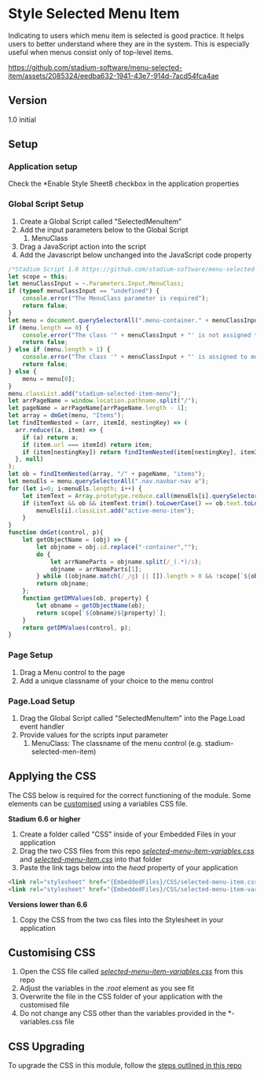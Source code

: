 # Style Selected Menu Item

Indicating to users which menu item is selected is good practice. It helps users to better understand where they are in the system. This is especially useful when menus consist only of top-level items. 


https://github.com/stadium-software/menu-selected-item/assets/2085324/eedba632-1941-43e7-914d-7acd54fca4ae


## Version
1.0 initial

## Setup

### Application setup
Check the *Enable Style Sheet8 checkbox in the application properties

### Global Script Setup
1. Create a Global Script called "SelectedMenuItem"
2. Add the input parameters below to the Global Script
   1. MenuClass
3. Drag a JavaScript action into the script
4. Add the Javascript below unchanged into the JavaScript code property
```javascript
/*Stadium Script 1.0 https://github.com/stadium-software/menu-selected-item*/
let scope = this;
let menuClassInput = ~.Parameters.Input.MenuClass;
if (typeof menuClassInput == "undefined") {
    console.error("The MenuClass parameter is required");
    return false;
} 
let menu = document.querySelectorAll(".menu-container." + menuClassInput);
if (menu.length == 0) {
    console.error("The class '" + menuClassInput + "' is not assigned to any menu control");
    return false;
} else if (menu.length > 1) {
    console.error("The class '" + menuClassInput + "' is assigned to multiple menu controls. Controls using this script must have unique classnames");
    return false;
} else { 
    menu = menu[0];
}
menu.classList.add("stadium-selected-item-menu");
let arrPageName = window.location.pathname.split("/");
let pageName = arrPageName[arrPageName.length - 1];
let array = dmGet(menu, "Items");
let findItemNested = (arr, itemId, nestingKey) => (
  arr.reduce((a, item) => {
    if (a) return a;
    if (item.url === itemId) return item;
    if (item[nestingKey]) return findItemNested(item[nestingKey], itemId, nestingKey);
  }, null)
);
let ob = findItemNested(array, "/" + pageName, "items");
let menuEls = menu.querySelectorAll(".nav.navbar-nav a");
for (let i=0; i<menuEls.length; i++) {
    let itemText = Array.prototype.reduce.call(menuEls[i].querySelector(".dropdown-item-text").childNodes, function(a, b) { return a + (b.nodeType === 3 ? b.textContent : ''); }, '');
    if (itemText && ob && itemText.trim().toLowerCase() == ob.text.toLowerCase()) {
        menuEls[i].classList.add("active-menu-item");
    }
}
function dmGet(control, p){
    let getObjectName = (obj) => {
        let objname = obj.id.replace("-container","");
        do {
            let arrNameParts = objname.split(/_(.*)/s);
            objname = arrNameParts[1];
        } while ((objname.match(/_/g) || []).length > 0 && !scope[`${objname}Classes`]);
        return objname;
    };
    function getDMValues(ob, property) {
        let obname = getObjectName(ob);
        return scope[`${obname}${property}`];
    }
    return getDMValues(control, p);
}
```

### Page Setup
1. Drag a Menu control to the page
2. Add a unique classname of your choice to the menu control

### Page.Load Setup
1. Drag the Global Script called "SelectedMenuItem" into the Page.Load event handler
2. Provide values for the scripts input parameter
   1. MenuClass: The classname of the menu control (e.g. stadium-selected-men-item)

## Applying the CSS
The CSS below is required for the correct functioning of the module. Some elements can be [customised](#customising-css) using a variables CSS file. 

**Stadium 6.6 or higher**
1. Create a folder called "CSS" inside of your Embedded Files in your application
2. Drag the two CSS files from this repo [*selected-menu-item-variables.css*](selected-menu-item-variables.css) and [*selected-menu-item.css*](selected-menu-item.css) into that folder
3. Paste the link tags below into the *head* property of your application
```html
<link rel="stylesheet" href="{EmbeddedFiles}/CSS/selected-menu-item.css">
<link rel="stylesheet" href="{EmbeddedFiles}/CSS/selected-menu-item-variables.css">
``` 

**Versions lower than 6.6**
1. Copy the CSS from the two css files into the Stylesheet in your application

## Customising CSS
1. Open the CSS file called [*selected-menu-item-variables.css*](selected-menu-item-variables.css) from this repo
2. Adjust the variables in the *:root* element as you see fit
3. Overwrite the file in the CSS folder of your application with the customised file
4. Do not change any CSS other than the variables provided in the *-variables.css file

## CSS Upgrading
To upgrade the CSS in this module, follow the [steps outlined in this repo](https://github.com/stadium-software/samples-upgrading)
